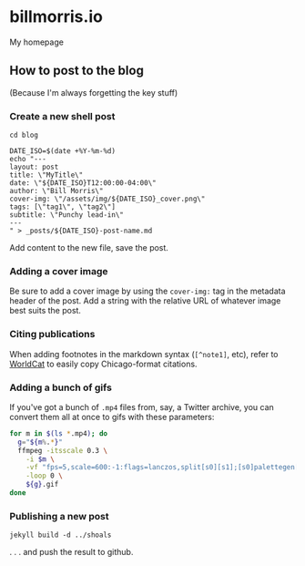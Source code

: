 # billmorris.io

My homepage

## How to post to the blog
(Because I'm always forgetting the key stuff)

### Create a new shell post
```
cd blog

DATE_ISO=$(date +%Y-%m-%d)
echo "---
layout: post
title: \"MyTitle\"
date: \"${DATE_ISO}T12:00:00-04:00\"
author: \"Bill Morris\"
cover-img: \"/assets/img/${DATE_ISO}_cover.png\"
tags: [\"tag1\", \"tag2\"]
subtitle: \"Punchy lead-in\"
---
" > _posts/${DATE_ISO}-post-name.md
```

Add content to the new file, save the post.

### Adding a cover image

Be sure to add a cover image by using the `cover-img:` tag in the metadata header of the post. Add a string with the relative URL of whatever image best suits the post.

### Citing publications

When adding footnotes in the markdown syntax (`[^note1]`, etc), refer to [WorldCat](https://www.worldcat.org/title/49206476) to easily copy Chicago-format citations.

### Adding a bunch of gifs

If you've got a bunch of `.mp4` files from, say, a Twitter archive, you can convert them all at once to gifs with these parameters:

```sh
for m in $(ls *.mp4); do
  g="${m%.*}"
  ffmpeg -itsscale 0.3 \
    -i $m \
    -vf "fps=5,scale=600:-1:flags=lanczos,split[s0][s1];[s0]palettegen[p];[s1][p]paletteuse" \
    -loop 0 \
    ${g}.gif
done
```

### Publishing a new post

```
jekyll build -d ../shoals
```

. . . and push the result to github.
